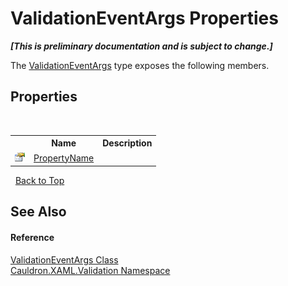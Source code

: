 # ValidationEventArgs Properties
 _**\[This is preliminary documentation and is subject to change.\]**_

The <a href="T_Cauldron_XAML_Validation_ValidationEventArgs">ValidationEventArgs</a> type exposes the following members.


## Properties
&nbsp;<table><tr><th></th><th>Name</th><th>Description</th></tr><tr><td>![Public property](media/pubproperty.gif "Public property")</td><td><a href="P_Cauldron_XAML_Validation_ValidationEventArgs_PropertyName">PropertyName</a></td><td /></tr></table>&nbsp;
<a href="#validationeventargs-properties">Back to Top</a>

## See Also


#### Reference
<a href="T_Cauldron_XAML_Validation_ValidationEventArgs">ValidationEventArgs Class</a><br /><a href="N_Cauldron_XAML_Validation">Cauldron.XAML.Validation Namespace</a><br />